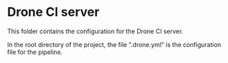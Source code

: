 # Drone CI server

This folder contains the configuration for the Drone CI server.

In the root directory of the project, the file ".drone.yml" is the configuration file for the pipeline.
